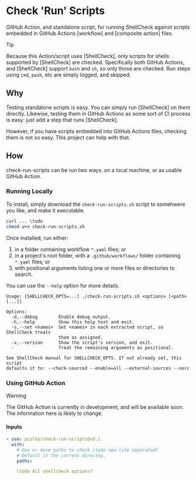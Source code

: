 # Check 'Run' Scripts

GitHub Action, and standalone script, for running ShellCheck against scripts embedded in GitHub Actions [workflow] and
[composite action] files.

> [!TIP]
> Because this Action/script uses [ShellCheck], only scripts for shells supported by [ShellCheck] are checked.
> Specifically both GitHub Actions, and [ShellCheck] support `bash` and `sh`, so only those are checked. Run steps using
> `cmd`, `pwsh`, etc are simply logged, and skipped.

## Why

Testing standalone scripts is easy. You can simply run [ShellCheck] on them directly. Likewise, testing them in GitHub
Actions as some sort of CI process is easy: just add a step that runs [ShellCheck].

However, if you have scripts embedded into GitHub Actions files, checking them is not so easy. This project can help
with that.

## How

check-run-scripts can be run two ways: on a local machine, or as usable GitHub Action.

### Running Locally

To install, simply download the `check-run-scripts.sh` script to somehwere you like, and make it executable.

```sh
curl ... \todo
chmod u+x check-run-scripts.sh
```

Once installed, run either:

1. in a folder containing workflow `*.yaml` files; or
2. in a project's root folder, with a `.github/workflows/` folder containing `*.yaml` files; or
3. with positional arguments listing one or more files or directories to search.

You can use the `--help` option for more details.

```text
Usage: [SHELLCHECK_OPTS=...] ./check-run-scripts.sh <options> [<path> [...]]

Options:
  -d,--debug        Enable debug output.
  -h,--help         Show this help text and exit.
  -s,--set <names>  Set <names> in each extracted script, so ShellCheck treats
                    them as assigned.
  -v,--version      Show the script's version, and exit.
  -                 Treat the remaining arguments as positional.

See ShellCheck manual for SHELLCHECK_OPTS. If not already set, this script
defaults it to: --check-sourced --enable=all --external-sources --norc
```

### Using GitHub Action

> [!WARNING]
> The GitHub Action is currently in development, and will be available soon. The information here is likely to change.

#### Inputs

```yaml
- use: pcolby/check-run-scripts@v0.1
  with:
    # One or more paths to check \todo new-line separated?
    # Default is the current directoy.
    paths:

    \todo All shellcheck options?
```
